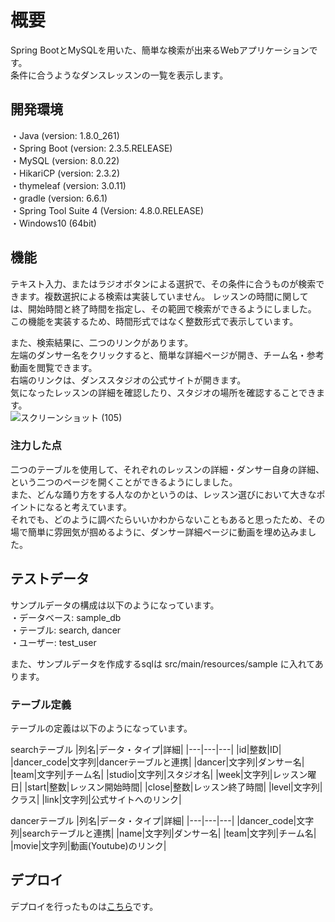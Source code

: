 # 概要
Spring BootとMySQLを用いた、簡単な検索が出来るWebアプリケーションです。  
条件に合うようなダンスレッスンの一覧を表示します。

  

## 開発環境
・Java (version: 1.8.0_261)  
・Spring Boot (version: 2.3.5.RELEASE)  
・MySQL (version: 8.0.22)  
・HikariCP (version: 2.3.2)  
・thymeleaf (version: 3.0.11)  
・gradle (version: 6.6.1)  
・Spring Tool Suite 4 (Version: 4.8.0.RELEASE)  
・Windows10 (64bit)  

  

## 機能
テキスト入力、またはラジオボタンによる選択で、その条件に合うものが検索できます。複数選択による検索は実装していません。
レッスンの時間に関しては、開始時間と終了時間を指定し、その範囲で検索ができるようにしました。  
この機能を実装するため、時間形式ではなく整数形式で表示しています。 

また、検索結果に、二つのリンクがあります。  
左端のダンサー名をクリックすると、簡単な詳細ページが開き、チーム名・参考動画を閲覧できます。  
右端のリンクは、ダンススタジオの公式サイトが開きます。  
気になったレッスンの詳細を確認したり、スタジオの場所を確認することできます。  
![スクリーンショット (105)](https://user-images.githubusercontent.com/74140214/99505832-ad22cd00-29c4-11eb-9ae4-69f5af1e9a13.png)

  

### 注力した点
二つのテーブルを使用して、それぞれのレッスンの詳細・ダンサー自身の詳細、という二つのページを開くことができるようにしました。  
また、どんな踊り方をする人なのかというのは、レッスン選びにおいて大きなポイントになると考えています。  
それでも、どのように調べたらいいかわからないこともあると思ったため、その場で簡単に雰囲気が掴めるように、ダンサー詳細ページに動画を埋め込みました。 



## テストデータ
サンプルデータの構成は以下のようになっています。  
・データベース: sample_db  
・テーブル: search, dancer  
・ユーザー: test_user  

また、サンプルデータを作成するsqlは src/main/resources/sample に入れてあります。



### テーブル定義
テーブルの定義は以下のようになっています。  

searchテーブル
|列名|データ・タイプ|詳細|
|---|---|---|
|id|整数|ID|
|dancer_code|文字列|dancerテーブルと連携|
|dancer|文字列|ダンサー名|
|team|文字列|チーム名|
|studio|文字列|スタジオ名|
|week|文字列|レッスン曜日|
|start|整数|レッスン開始時間|
|close|整数|レッスン終了時間|
|level|文字列|クラス|
|link|文字列|公式サイトへのリンク|

dancerテーブル
|列名|データ・タイプ|詳細|
|---|---|---|
|dancer_code|文字列|searchテーブルと連携|
|name|文字列|ダンサー名|
|team|文字列|チーム名|
|movie|文字列|動画(Youtube)のリンク|


## デプロイ
デプロイを行ったものは[こちら](https://dancersearch.herokuapp.com/)です。


